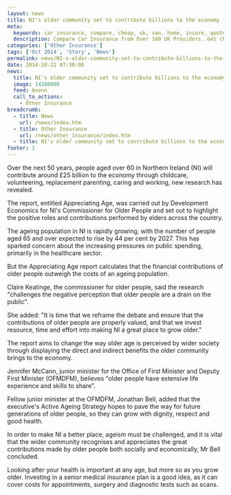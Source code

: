 ```yaml
---
layout: news
title: NI's older community set to contribute billions to the economy - Quotezone.co.uk
meta:
  keywords: car insurance, compare, cheap, uk, van, home, insure, quotes, online, comparison, bike, loans, life
  description: Compare Car Insurance from Over 100 UK Providers. Get cheap quotes online now using our fast, free, secure comparison site
categories: ['Other Insurance']
tags: ['Oct 2014', 'Story', 'News']
permalink: news/NI-s-older-community-set-to-contribute-billions-to-the-economy.htm
date: 2014-10-22 07:30:00
news:
  title: NI's older community set to contribute billions to the economy
  image: 14108000
  feed: Axonn
  call_to_actions:
    - Other Insurance
breadcrumb:
  - title: News
    url: /news/index.htm
  - title: Other Insurance
    url: /news/other_insurance/index.htm
  - title: NI's older community set to contribute billions to the economy
footer: 1
---
```


Over the next 50 years, people aged over 60 in Northern Ireland (NI) will contribute around &pound;25 billion to the economy through childcare, volunteering, replacement parenting, caring and working, new research has revealed.

The report, entitled Appreciating Age, was carried out by Development Economics for NI&#39;s Commissioner for Older People and set out to highlight the positive roles and contributions performed by elders across the country.

The ageing population in NI is rapidly growing, with the number of people aged 65 and over expected to rise by 44 per cent by 2027. This has sparked concern about the increasing pressures on public spending, primarily in the healthcare sector.

But the Appreciating Age report calculates that the financial contributions of older people outweigh the costs of an ageing population.

Claire Keatinge, the commissioner for older people, said the research &quot;challenges the negative perception that older people are a drain on the public&quot;.

She added: &quot;It is time that we reframe the debate and ensure that the contributions of older people are properly valued, and that we invest resource, time and effort into making NI a great place to grow older.&quot;

The report aims to change the way older age is perceived by wider society through displaying the direct and indirect benefits the older community brings to the economy.

Jennifer McCann, junior minister for the Office of First Minister and Deputy First Minister (OFMDFM), believes &quot;older people have extensive life experience and skills to share&quot;.

Fellow junior minister at the OFMDFM, Jonathan Bell, added that the executive&#39;s Active Ageing Strategy hopes to pave the way for future generations of older people, so they can grow with dignity, respect and good health.

In order to make NI a better place, ageism must be challenged, and it is vital that the wider community recognises and appreciates the great contributions made by older people both socially and economically, Mr Bell concluded.

Looking after your health is important at any age, but more so as you grow older. Investing in a senior medical insurance plan is a good idea, as it can cover costs for appointments, surgery and diagnostic tests such as scans. &nbsp; &nbsp;
